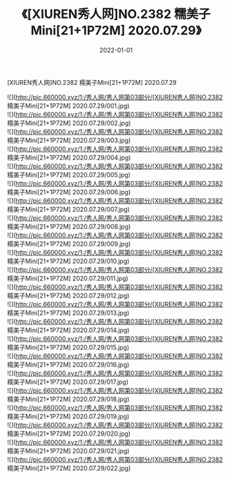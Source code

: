 ﻿---
layout: post
title:  《[XIUREN秀人网]NO.2382 糯美子Mini[21+1P72M] 2020.07.29》
date:   2022-01-01
img: http://pic.660000.xyz/1:/秀人网/秀人网第03部分/[XIUREN秀人网]NO.2382 糯美子Mini[21+1P72M] 2020.07.29/000.jpg
categories: [美女, 清纯, 唯美]
---

[XIUREN秀人网]NO.2382 糯美子Mini[21+1P72M] 2020.07.29

 ![](http://pic.660000.xyz/1:/秀人网/秀人网第03部分/[XIUREN秀人网]NO.2382 糯美子Mini[21+1P72M] 2020.07.29/001.jpg) <br>![](http://pic.660000.xyz/1:/秀人网/秀人网第03部分/[XIUREN秀人网]NO.2382 糯美子Mini[21+1P72M] 2020.07.29/002.jpg) <br>![](http://pic.660000.xyz/1:/秀人网/秀人网第03部分/[XIUREN秀人网]NO.2382 糯美子Mini[21+1P72M] 2020.07.29/003.jpg) <br>![](http://pic.660000.xyz/1:/秀人网/秀人网第03部分/[XIUREN秀人网]NO.2382 糯美子Mini[21+1P72M] 2020.07.29/004.jpg) <br>![](http://pic.660000.xyz/1:/秀人网/秀人网第03部分/[XIUREN秀人网]NO.2382 糯美子Mini[21+1P72M] 2020.07.29/005.jpg) <br>![](http://pic.660000.xyz/1:/秀人网/秀人网第03部分/[XIUREN秀人网]NO.2382 糯美子Mini[21+1P72M] 2020.07.29/006.jpg) <br>![](http://pic.660000.xyz/1:/秀人网/秀人网第03部分/[XIUREN秀人网]NO.2382 糯美子Mini[21+1P72M] 2020.07.29/007.jpg) <br>![](http://pic.660000.xyz/1:/秀人网/秀人网第03部分/[XIUREN秀人网]NO.2382 糯美子Mini[21+1P72M] 2020.07.29/008.jpg) <br>![](http://pic.660000.xyz/1:/秀人网/秀人网第03部分/[XIUREN秀人网]NO.2382 糯美子Mini[21+1P72M] 2020.07.29/009.jpg) <br>![](http://pic.660000.xyz/1:/秀人网/秀人网第03部分/[XIUREN秀人网]NO.2382 糯美子Mini[21+1P72M] 2020.07.29/010.jpg) <br>![](http://pic.660000.xyz/1:/秀人网/秀人网第03部分/[XIUREN秀人网]NO.2382 糯美子Mini[21+1P72M] 2020.07.29/011.jpg) <br>![](http://pic.660000.xyz/1:/秀人网/秀人网第03部分/[XIUREN秀人网]NO.2382 糯美子Mini[21+1P72M] 2020.07.29/012.jpg) <br>![](http://pic.660000.xyz/1:/秀人网/秀人网第03部分/[XIUREN秀人网]NO.2382 糯美子Mini[21+1P72M] 2020.07.29/013.jpg) <br>![](http://pic.660000.xyz/1:/秀人网/秀人网第03部分/[XIUREN秀人网]NO.2382 糯美子Mini[21+1P72M] 2020.07.29/014.jpg) <br>![](http://pic.660000.xyz/1:/秀人网/秀人网第03部分/[XIUREN秀人网]NO.2382 糯美子Mini[21+1P72M] 2020.07.29/015.jpg) <br>![](http://pic.660000.xyz/1:/秀人网/秀人网第03部分/[XIUREN秀人网]NO.2382 糯美子Mini[21+1P72M] 2020.07.29/016.jpg) <br>![](http://pic.660000.xyz/1:/秀人网/秀人网第03部分/[XIUREN秀人网]NO.2382 糯美子Mini[21+1P72M] 2020.07.29/017.jpg) <br>![](http://pic.660000.xyz/1:/秀人网/秀人网第03部分/[XIUREN秀人网]NO.2382 糯美子Mini[21+1P72M] 2020.07.29/018.jpg) <br>![](http://pic.660000.xyz/1:/秀人网/秀人网第03部分/[XIUREN秀人网]NO.2382 糯美子Mini[21+1P72M] 2020.07.29/019.jpg) <br>![](http://pic.660000.xyz/1:/秀人网/秀人网第03部分/[XIUREN秀人网]NO.2382 糯美子Mini[21+1P72M] 2020.07.29/020.jpg) <br>![](http://pic.660000.xyz/1:/秀人网/秀人网第03部分/[XIUREN秀人网]NO.2382 糯美子Mini[21+1P72M] 2020.07.29/021.jpg) <br>![](http://pic.660000.xyz/1:/秀人网/秀人网第03部分/[XIUREN秀人网]NO.2382 糯美子Mini[21+1P72M] 2020.07.29/022.jpg) <br>